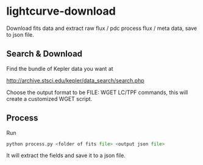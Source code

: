 lightcurve-download
===================

Download fits data and extract raw flux / pdc process flux / meta data, save to
json file.

Search & Download
-----------------
Find the bundle of Kepler data you want at

http://archive.stsci.edu/kepler/data_search/search.php

Choose the output format to be FILE: WGET LC/TPF commands, this will create a
customized WGET script.

Process
-------
Run

```python
python process.py <folder of fits file> <output json file>
```

It will extract the fields and save it to a json file.
